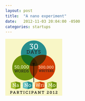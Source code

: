 ```yaml
---
layout: post
title:  "A nano experiment"
date:   2012-11-03 20:04:00 -0500
categories: startups
---
```


![National November Novel Writing Month Participantt](/assets/45546492mediahttpfilesconteniiJhd.jpg)
